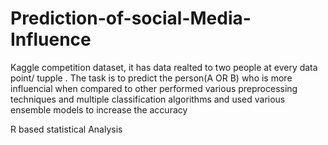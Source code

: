 # Prediction-of-social-Media-Influence

Kaggle competition dataset, it has data realted to two people at every data point/ tupple .
The task is to predict the person(A OR B) who is more influencial when compared to other
performed various preprocessing techniques and multiple classification algorithms and used 
various ensemble models to increase the accuracy

R based statistical Analysis

